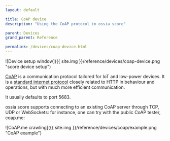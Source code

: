 ```yaml
---
layout: default

title: CoAP device
description: "Using the CoAP protocol in ossia score"

parent: Devices
grand_parent: Reference

permalink: /devices/coap-device.html
---
```


![Device setup window]({{ site.img }}/reference/devices/coap-device.png "score device setup")

[CoAP](https://en.wikipedia.org/wiki/Constrained_Application_Protocol) is a communication protocol tailored for IoT and low-power devices.
It is a [standard internet protocol](https://datatracker.ietf.org/doc/html/rfc7252) closely related to HTTP in behaviour and operations, 
but with much more efficient communication. 

It usually defaults to port 5683.

ossia score supports connecting to an existing CoAP server through TCP, UDP or WebSockets: for instance, one can try with the public CoAP tester, coap.me: 


![CoAP.me crawling]({{ site.img }}/reference/devices/coap/example.png "CoAP example")